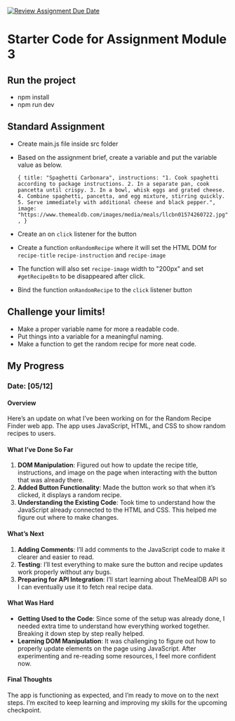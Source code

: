 [![Review Assignment Due Date](https://classroom.github.com/assets/deadline-readme-button-22041afd0340ce965d47ae6ef1cefeee28c7c493a6346c4f15d667ab976d596c.svg)](https://classroom.github.com/a/K1PcQPG7)

# Starter Code for Assignment Module 3

## Run the project

- npm install
- npm run dev

## Standard Assignment

- Create main.js file inside src folder
- Based on the assignment brief, create a variable and put the variable value as below.

  `{
  title: "Spaghetti Carbonara",
  instructions:
    "1. Cook spaghetti according to package instructions. 2. In a separate pan, cook pancetta until crispy. 3. In a bowl, whisk eggs and grated cheese. 4. Combine spaghetti, pancetta, and egg mixture, stirring quickly. 5. Serve immediately with additional cheese and black pepper.",
  image: "https://www.themealdb.com/images/media/meals/llcbn01574260722.jpg",
}`

- Create an on `click` listener for the button
- Create a function `onRandomRecipe` where it will set the HTML DOM for `recipe-title` `recipe-instruction` and `recipe-image`
- The function will also set `recipe-image` width to "200px" and set `#getRecipeBtn` to be disappeared after click.
- Bind the function `onRandomRecipe` to the `click` listener button

## Challenge your limits!

- Make a proper variable name for more a readable code.
- Put things into a variable for a meaningful naming.
- Make a function to get the random recipe for more neat code.

## My Progress

### Date: [05/12]

#### Overview

Here’s an update on what I’ve been working on for the Random Recipe Finder web app. The app uses JavaScript, HTML, and CSS to show random recipes to users.

#### What I’ve Done So Far

1. **DOM Manipulation**: Figured out how to update the recipe title, instructions, and image on the page when interacting with the button that was already there.
2. **Added Button Functionality**: Made the button work so that when it’s clicked, it displays a random recipe.
3. **Understanding the Existing Code**: Took time to understand how the JavaScript already connected to the HTML and CSS. This helped me figure out where to make changes.

#### What’s Next

1. **Adding Comments**: I’ll add comments to the JavaScript code to make it clearer and easier to read.
2. **Testing**: I’ll test everything to make sure the button and recipe updates work properly without any bugs.
3. **Preparing for API Integration**: I’ll start learning about TheMealDB API so I can eventually use it to fetch real recipe data.

#### What Was Hard

- **Getting Used to the Code**: Since some of the setup was already done, I needed extra time to understand how everything worked together. Breaking it down step by step really helped.
- **Learning DOM Manipulation**: It was challenging to figure out how to properly update elements on the page using JavaScript. After experimenting and re-reading some resources, I feel more confident now.

#### Final Thoughts

The app is functioning as expected, and I’m ready to move on to the next steps. I’m excited to keep learning and improving my skills for the upcoming checkpoint.
